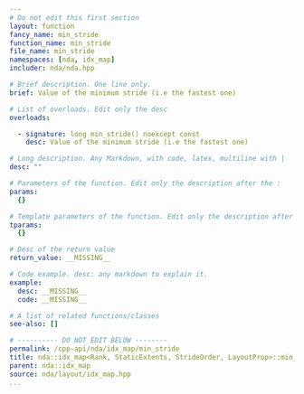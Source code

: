 ```yaml
---
# Do not edit this first section
layout: function
fancy_name: min_stride
function_name: min_stride
file_name: min_stride
namespaces: [nda, idx_map]
includer: nda/nda.hpp

# Brief description. One line only.
brief: Value of the minimum stride (i.e the fastest one)

# List of overloads. Edit only the desc
overloads:

  - signature: long min_stride() noexcept const
    desc: Value of the minimum stride (i.e the fastest one)

# Long description. Any Markdown, with code, latex, multiline with |
desc: ""

# Parameters of the function. Edit only the description after the :
params:
  {}

# Template parameters of the function. Edit only the description after the :
tparams:
  {}

# Desc of the return value
return_value: __MISSING__

# Code example. desc: any markdown to explain it.
example:
  desc: __MISSING__
  code: __MISSING__

# A list of related functions/classes
see-also: []

# ---------- DO NOT EDIT BELOW --------
permalink: /cpp-api/nda/idx_map/min_stride
title: nda::idx_map<Rank, StaticExtents, StrideOrder, LayoutProp>::min_stride
parent: nda::idx_map
source: nda/layout/idx_map.hpp
...
```


